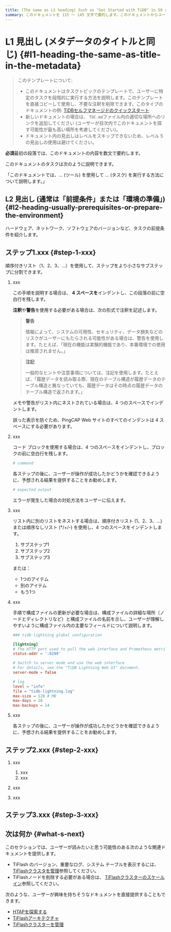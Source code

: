 ```yaml
---
title: (The same as L1 heading) Such as "Get Started with TiDB" in 59 characters or less. Include the keywords of this document. Test title here https://moz.com/learn/seo/title-tag
summary: このドキュメントを 115 ～ 145 文字で要約します。このドキュメントからユーザーが何を得ることができるかを伝える SEO に適した動詞で始めます。たとえば、「10 分で TiDB をすぐに使い始める方法を学ぶ」などです。導入段落で記事の意図を説明している場合は、長さを調整してここで使用できます。
---
```


# L1 見出し (メタデータのタイトルと同じ) {#l1-heading-the-same-as-title-in-the-metadata}

> このテンプレートについて:
>
> -   このドキュメントはタスクトピックのテンプレートで、ユーザーに特定のタスクを段階的に実行する方法を説明します。このテンプレートを直接コピーして使用し、不要な注釈を削除できます。このタイプのドキュメントの例: [TiDBセルフマネージドのクイックスタート](/quick-start-with-tidb.md)
> -   新しいドキュメントの場合は、 `TOC.md`ファイル内の適切な場所へのリンクを追加してください (ユーザーが目次内でこのドキュメントを探す可能性が最も高い場所を考慮してください)。
> -   ドキュメント内の見出しはレベルをスキップできないため、レベル 5 の見出しの使用は避けてください。

**必須**最初の段落では、このドキュメントの内容を数文で要約します。

このドキュメントのタスクは次のように説明できます。

「このドキュメントでは、... (ツール) を使用して ... (タスク) を実行する方法について説明します。」

## L2 見出し (通常は「前提条件」または「環境の準備」) {#l2-heading-usually-prerequisites-or-prepare-the-environment}

ハードウェア、ネットワーク、ソフトウェアのバージョンなど、タスクの前提条件を紹介します。

## ステップ1.xxx {#step-1-xxx}

順序付きリスト（1、2、3、…）を使用して、ステップをより小さなサブステップに分割できます。

1.  xxx

    この手順を説明する場合は、 **4 スペースを**インデントし、この段落の前に空白行を残します。

    **注釈**や**警告**を使用する必要がある場合は、次の形式で注釈を記述します。

    > **警告**
    >
    > 情報によって、システムの可用性、セキュリティ、データ損失などのリスクがユーザーにもたらされる可能性がある場合は、警告を使用します。たとえば、「現在の機能は実験的機能であり、本番環境での使用は推奨されません。」

    > **注記**
    >
    > 一般的なヒントや注意事項については、注記を使用します。たとえば、「履歴データを読み取る際、現在のテーブル構造が履歴データのテーブル構造と異なっていても、履歴データはその時点の履歴データのテーブル構造で返されます。」

    メモや警告がリスト内にネストされている場合は、4 つのスペースでインデントします。

    誤った表示を防ぐため、PingCAP Web サイトのすべてのインデントは 4 スペースにする必要があります。

2.  xxx

    コード ブロックを使用する場合は、4 つのスペースをインデントし、ブロックの前に空白行を残します。

    ```bash
    # command
    ```

    各ステップの後に、ユーザーが操作が成功したかどうかを確認できるように、予想される結果を提供することをお勧めします。

    ```bash
    # expected output
    ```

    エラーが発生した場合の対処方法をユーザーに伝えます。

3.  xxx

    リスト内に別のリストをネストする場合は、順序付きリスト (1、2、3、…) または順序なしリスト (*/+/-) を使用し、4 つのスペースをインデントします。

    1.  サブステップ1
    2.  サブステップ2
    3.  サブステップ3

    または：

    -   1つのアイテム
    -   別のアイテム
    -   もう1つ

4.  xxx

    手順で構成ファイルの更新が必要な場合は、構成ファイルの詳細な場所（ノードとディレクトリなど）と構成ファイルの名前を示し、ユーザーが理解しやすいように構成ファイル内の主要なフィールドについて説明します。

    ```toml
    ### tidb-lightning global configuration

    [lightning]
    # The HTTP port used to pull the web interface and Prometheus metrics. Set to 0 to disable the port.
    status-addr = ':8289'

    # Switch to server mode and use the web interface
    # For details, see the "TiDB Lightning Web UI" document.
    server-mode = false

    # log
    level = "info"
    file = "tidb-lightning.log"
    max-size = 128 # MB
    max-days = 28
    max-backups = 14
    ```

5.  xxx

    各ステップの後に、ユーザーが操作が成功したかどうかを確認できるように、予想される結果を提供することをお勧めします。

## ステップ2.xxx {#step-2-xxx}

1.  xxx

    1.  xxx
    2.  xxx

2.  xxx

3.  xxx

## ステップ3.xxx {#step-3-xxx}

## 次は何か {#what-s-next}

このセクションでは、ユーザーが読みたいと思う可能性のある次のような関連ドキュメントを提供します。

-   TiFlash のバージョン、重要なログ、システム テーブルを表示するには、 [TiFlashクラスタを管理](/tiflash/maintain-tiflash.md)参照してください。
-   TiFlashノードを削除する必要がある場合は、 [TiFlashクラスターのスケールイン](/scale-tidb-using-tiup.md#scale-in-a-tiflash-cluster)参照してください。

次のような、ユーザーが興味を持ちそうなドキュメントを直接提供することもできます。

-   [HTAPを探索する](/explore-htap.md)
-   [TiFlashアーキテクチャ](/tiflash/tiflash-overview.md#architecture)
-   [TiFlashクラスターを管理](/tiflash/maintain-tiflash.md)
